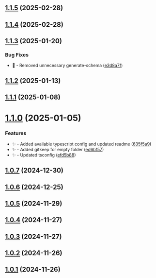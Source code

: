 ## [1.1.5](https://github.com/Zilero232/commit-jazzer/compare/v1.1.4...v1.1.5) (2025-02-28)

## [1.1.4](https://github.com/Zilero232/commit-jazzer/compare/v1.1.3...v1.1.4) (2025-02-28)

## [1.1.3](https://github.com/Zilero232/commit-jazzer/compare/v1.1.2...v1.1.3) (2025-01-20)


### Bug Fixes

* 🐛 - Removed unnecessary generate-schema ([e3d8a7f](https://github.com/Zilero232/commit-jazzer/commit/e3d8a7f82964fc7c00ab5f359107853755c772bc))

## [1.1.2](https://github.com/Zilero232/commit-jazzer/compare/v1.1.1...v1.1.2) (2025-01-13)

## [1.1.1](https://github.com/Zilero232/commit-jazzer/compare/v1.1.0...v1.1.1) (2025-01-08)

# [1.1.0](https://github.com/Zilero232/commit-jazzer/compare/v1.0.7...v1.1.0) (2025-01-05)


### Features

* ✨ - Added available typescript config and updated readme ([635f5a9](https://github.com/Zilero232/commit-jazzer/commit/635f5a943ac7f47e9105b674380544b9f69a9be0))
* ✨ - Added gitkeep for empty folder ([ed6bf57](https://github.com/Zilero232/commit-jazzer/commit/ed6bf57be9b65eda322996f52becec144cc15fc5))
* ✨ - Updated tsconfig ([efd5b88](https://github.com/Zilero232/commit-jazzer/commit/efd5b884b5ddee4b3fa15d92a67a849191fecf66))

## [1.0.7](https://github.com/Zilero232/commit-jazzer/compare/v1.0.6...v1.0.7) (2024-12-30)

## [1.0.6](https://github.com/Zilero232/commit-jazzer/compare/v1.0.5...v1.0.6) (2024-12-25)

## [1.0.5](https://github.com/Zilero232/commit-jazzer/compare/v1.0.4...v1.0.5) (2024-11-29)

## [1.0.4](https://github.com/Zilero232/commit-jazzer/compare/v1.0.3...v1.0.4) (2024-11-27)

## [1.0.3](https://github.com/Zilero232/commit-jazzer/compare/v1.0.2...v1.0.3) (2024-11-27)

## [1.0.2](https://github.com/Zilero232/commit-jazzer/compare/v1.0.1...v1.0.2) (2024-11-26)

## [1.0.1](https://github.com/Zilero232/commit-jazzer/compare/v1.0.0...v1.0.1) (2024-11-26)
